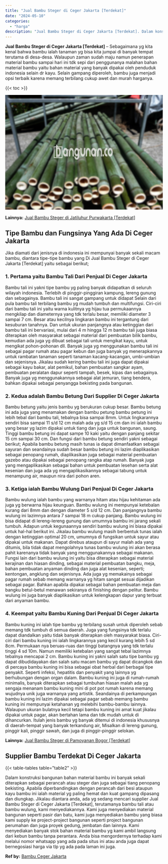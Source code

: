 ```yaml
---
title: "Jual Bambu Steger di Ceger Jakarta [Terdekat]"
date: "2024-05-10"
categories: 
  - "harga"
description: "Jual Bambu Steger di Ceger Jakarta [Terdekat]. Dalam konstruksi bangunan bahan material bambu ini banyak sekali diterapkan sebagai perancah atau steger dan j..."
---
```


**Jual Bambu Steger di Ceger Jakarta \[Terdekat\]** – Sebagaimana yg kita kenal bahwa bambu ialah tanaman yg bisa kita jumpai di banyak tempat terutama di desa-desa. Walaupun zaman sudah maju namun penerapan material bambu sampai hari ini tdk sepi dari penggunanya malahan bahan material bambu yaitu bahan material yang banyak dipakai oleh penduduk indonesia selain dr kayu. Selain gampang diperoleh, bambu juga menjadi opsi terbaik karena memang terbilang cukup awet dan murah harganya.

{{< toc >}}

![Jual Bambu Steger di Ceger Jakarta [Terdekat]](/images/jual-bambu-tali-40.png)

**Lainnya:** [Jual Bambu Steger di Jatiluhur Purwakarta \[Terdekat\]](https://bambu.bangunan.co/jual-bambu-steger-di-jatiluhur-purwakarta-terdekat/)

## Tipe Bambu dan Fungsinya Yang Ada Di Ceger Jakarta

Jika diamati dari jenisnya di indonesia ini mempunyai banyak sekali macam bambu, diantara tipe-tipe bambu yang Di Jual Bambu Steger di Ceger Jakarta \[Terdekat\] yaitu sebagai berikut;

### 1\. Pertama yaitu Bambu Tali Dari Penjual Di Ceger Jakarta

Bambu tali ini yakni tipe bambu yg paling banyak didapatkan di seluruh wilayah indonesia. Terlebih di pinggir-pinggiran kampung, lereng gunung dan sebagainya. Bambu tali ini sangat gampang untuk didapat Selain dari pula bambu tali terbilang bambu yg mudah tumbuh dan multifungsi. Ciri-ciri dari bambu tali ini yaitu warna kulitnya yg hijau tua permukaannya mengkilap dan diameternya yang tdk terlalu besar, memiliki diameter 3 sampai 7 cm. Besar atau kecilnya lingkaran bambu ini tergantung dari kesuburan tanahnya. Dan untuk ukuran panjangnya atau ketinggian dari bambu tali ini bervariasi, mulai dari 4 m hingga 12 m bambu tali juga biasa diterapkan oleh masyarakat sebagai material dari pembuatan bilik bambu, kemudian ada juga yg dibuat sebagai tali untuk mengikat kayu, untuk mengikat pohon-pohonan dll. Banyak juga yg menggunakan bambu tali ini sebagai pagar rumah atau pagar kebun dan juga banyak yg menerapkannya untuk rambatan tanaman seperti tanaman kacang-kacangan, umbi-umbian dan sejenisnya. Jikalau sudah kering bambu tali ini juga dapat dipakai sebagai kayu bakar, alat pemikul, bahan pembuatan sangkar ayam, pembuatan peralatan dapur seperti tampah, besek, kipas dan sebagainya. Banyak juga yg menggunakannya sebagai alat jemuran, tiang bendera, bahkan dipakai sebagai penyangga bekisting pada bangunan.

### 2\. Kedua adalah Bambu Betung Dari Supplier Di Ceger Jakarta

Bambu betung yaitu jenis bambu yg berukuran cukup besar. Bambu betung ini ada juga yang menamakan dengan bambu petung bambu petung ini lebih tebal dari bambu tali, tebalnya bisa sampai 8mm. Untuk lingkarannya sendiri bisa sampai 11 s/d 12 cm malah ada yg s/d 15 cm dan ini ialah bambu yang besar yg lazim dipakai untuk tiang dan juga untuk bangunan, saung. Tinggi bambu betung ini dapat sampe 10 kaki yaitu dengan panjang sekitar 15 cm sampai 30 cm. Dan fungsi dari bambu betung sendiri yakni sebagai berikut; Apabila bambu betung masih tunas ia dapat dimanfaatkan sebagai sayuran dan seandainya sudah besar bambu betung ini lazim diaplikasikan sebagai penopang rumah, diaplikasikan juga sebagai material pembuatan gazebo atau dipakai sebagai penopang rangka atap rumah. Banyak juga yang mengaplikasikan sebagai bahan untuk pembuatan lesehan serta alat kesenian dan juga ada yg mengaplikasikannya sebagai tabung untuk menampung air, maupun nira dari pohon aren.

### 3\. Ketiga ialah Bambu Wulung Dari Penjual Di Ceger Jakarta

Bambu wulung ialah bambu yang warnanya hitam atau hijau kehitaman ada juga yg berwarna hijau keunguan. Bambu wulung ini mempunyai ketebalan kurang dari 8mm dan dengan diameter 5 s/d 12 cm. Dan panjangnya bambu wulung ini lazimnya antara 7 sampai 18 m cukup panjang. Bambu wulung ini bisa didapat di lereng-lereng gunung dan umumnya bambu ini jarang sekali tumbuh. Adapun untuk kegunaannya sendiri bambu wulung ini biasa dipakai untuk hal-hal berikut ini. Jikalau bambu wulung masih berbentuk tunas ialah dengan ketinggian optimal 20 cm, umumnya di fungsikan untuk sayur atau dipakai untuk makanan. Dapat direbus ataupun di sayur malah ada yang ditumis, bila tidak dapat mengolahnya tunas bambu wulung ini akan berasa pahit karenanya tidak banyak yang menggunakannya sebagai makanan. Fungsi lain dari bambu wulung ini yaitu bisa diterapkan sebagai material kerajinan dan hiasan dinding, sebagai material pembuatan bangku, meja, bahan pembuatan anyaman dinding dan juga alat kesenian, seperti; kentongan, angklung dan sejenisnya. Ada juga yg memakainya sebagai pagar rumah sebab memang warnanya yg hitam sangat sesuai dijadikan sebagai pagar. Bahkan apabila dipakai sebagai bahan pembuatan meja dan bangku betul-betul menawan sekiranya di finishing dengan pelitur. Bambu wulung ini juga banyak diaplikasikan untuk kelengkapan dapur yang terbuat dari anyaman bambu.

### 4\. Keempat yaitu Bambu Kuning Dari Penjual Di Ceger Jakarta

Bambu kuning ini ialah tipe bambu yg terbilang susah untuk diperoleh sebab memang tdk tumbuh di semua daerah. Juga yang fungsinya tdk terlalu dapat diandalkan yaitu tidak banyak diterapkan oleh masyarakat biasa. Ciri-ciri dari bambu kuning ini ialah lingkarannya yang kecil kurang lebih 5 sd 8cm. Permukaan nya beruas-ruas dan tinggi batangnya yang tdk terlalu tinggi 4 sd 10m. Namun memiliki ketebalan yang sangat tebal lazimnya tebalnya mencapai 2 cm. Bambu kuning ini yakni salah satu tipe bambu yg dapat dibudidayakan dan salah satu macam bambu yg dapat dicangkok dan di percaya bambu kuning ini bisa sebagai obat herbal dari berbagai tipe penyakit. Seperti infeksi, hepatitis dan penyakit yang lainnya yg berhubungan dengan organ dalam. Bambu kuning ini juga di rumah-rumah minimalis, banyak diterapkan sebagai tumbuhan hiasan malah ada yg sengaja menanam bambu kuning mini di pot pot rumah karena memang wujudnya unik juga warnanya yang artistik. Seandainya di perkampungan bambu kuning ini lazim dipakai sebagai pagar sebab memang bambu kuning ini mempunyai ketahanan yg melebihi bambu-bambu lainnya. Walaupun ukuran bulatnya kecil tetapi bambu kuning ini amat kuat jikalau dipakai untuk pagar, akan bertahan lama dan tdk mudah untuk di dihancurkan. Itulah jenis bambu yg banyak ditemui di indonesia khususnya di daerah-tempat yang banyak terkandung air, Misalkan di lereng gunung, pinggir kali, pinggir sawah, dan juga di pinggir-pinggir selokan.

**Lainnya:** [Jual Bambu Steger di Pamoyanan Bogor \[Terdekat\]](https://bambu.bangunan.co/jual-bambu-steger-di-pamoyanan-bogor-terdekat/)

## Supplier Bambu Terdekat Di Ceger Jakarta

{{< table-tables table="table2" >}}

Dalam konstruksi bangunan bahan material bambu ini banyak sekali diterapkan sebagai perancah atau steger dan juga sebagai tiang penopang bekisting. Apabila diperbandingkan dengan perancah dari besi ataupun kayu bambu ini ialah material yg paling hemat dan kuat gampang dipasang dan diungkap. Jikalau diantara anda, ada yg sedang mencari supplier Jual Bambu Steger di Ceger Jakarta \[Terdekat\], terutamanya bambu tali atau bambu wulung, kami menyediakannya. Kami juga menyediakan material bangunan seperti pasir dan batu, kami juga menyediakan bambu yang biasa kami supply ke project-project bangunan seperti project bangunan perumahan dan juga proyek gedung, jembatan dan lainnya. Kami menyediakan banyak stok bahan material bambu yg kami ambil langsung dari kebun bambu tanpa perantara. Anda bisa mengordernya terhadap kami melalui nomor whatsapp yang ada pada situs ini atau anda juga dapat bernegosiasi harga via tlp yg ada pada laman ini juga.

**Ref by:** [Bambu Ceger Jakarta](https://id.wikipedia.org/wiki/Bambu)
